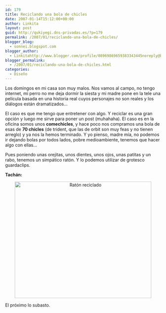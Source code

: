 ```yaml
---
id: 179
title: Reciclando una bola de chicles
date: 2007-01-14T15:12:00+00:00
author: Linkita
layout: post
guid: http://qukiyegi.dns-privadas.es/?p=179
permalink: /2007/01/reciclando-una-bola-de-chicles/
blogger_blog:
  - sonnei.blogspot.com
blogger_author:
  - Linkitahttp://www.blogger.com/profile/08969869659383343445noreply@blogger.com
blogger_permalink:
  - /2007/01/reciclando-una-bola-de-chicles.html
categories:
  - Diseño
---
```

Los domingos en mi casa son muy malos. Nos vamos al campo, no tengo internet, mi perro no me deja dormir la siesta y mi madre pone en la tele una película basada en una historia real cuyos personajes no son reales y los diálogos están dramatizados&#8230;

El caso es que me tengo que entretener con algo. Y reciclar es una gran opción y luego me sirve para poner un post (muhahaha). El caso es en la oficina somos unos <span style="font-weight: bold;">comechicles</span>, y hace poco nos compramos una bola de esas de <span style="font-weight: bold;">70 chicles</span> (de trident, que las de orbit son muy feas y no tienen arreglo) y ya nos la hemos terminado. Y yo pienso, madre mía, no podemos ir dejando bolas por todos lados, pobre medioambiente, tenemos que hacer algo con ellas&#8230;

Pues poniendo unas orejitas, unos dientes, unos ojos, unas patitas y un rabo, tenemos un simpático ratón. Y lo podemos utilizar de grotesco guardaclips.

<span style="font-weight: bold;">Tachán:</span>

<div style="text-align: center;">
  <a href="http://www.flickr.com/photos/linkita/358422158/"><img src="http://farm1.static.flickr.com/142/358422158_48d9b7875a_o.jpg" alt="Ratón reciclado" border="0" height="377" width="442" /></a>
</div>

El próximo lo subasto.